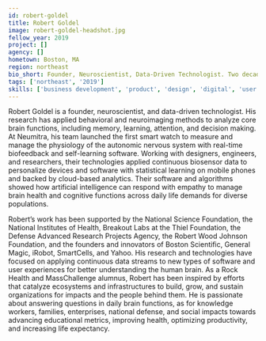 ```yaml
---
id: robert-goldel
title: Robert Goldel
image: robert-goldel-headshot.jpg
fellow_year: 2019
project: []
agency: []
hometown: Boston, MA
region: northeast
bio_short: Founder, Neuroscientist, Data-Driven Technologist. Two decades of working at the intersection of cognition, behavior, and the brain, solving for human health and performance concerns with industry, non-profit, and government partners across populations.
tags: ['northeast', '2019']
skills: ['business development', 'product', 'design', 'digital', 'user experience']
---
```


Robert Goldel is a founder, neuroscientist, and data-driven technologist. His research has applied behavioral and neuroimaging methods to analyze core brain functions, including memory, learning, attention, and decision making. At Neumitra, his team launched the first smart watch to measure and manage the physiology of the autonomic nervous system with real-time biofeedback and self-learning software. Working with designers, engineers, and researchers, their technologies applied continuous biosensor data to personalize devices and software with statistical learning on mobile phones and backed by cloud-based analytics. Their software and algorithms showed how artificial intelligence can respond with empathy to manage brain health and cognitive functions across daily life demands for diverse populations.

Robert’s work has been supported by the National Science Foundation, the National Institutes of Health, Breakout Labs at the Thiel Foundation, the Defense Advanced Research Projects Agency, the Robert Wood Johnson Foundation, and the founders and innovators of Boston Scientific, General Magic, iRobot, SmartCells, and Yahoo. His research and technologies have focused on applying continuous data streams to new types of software and user experiences for better understanding the human brain. As a Rock Health and MassChallenge alumnus, Robert has been inspired by efforts that catalyze ecosystems and infrastructures to build, grow, and sustain organizations for impacts and the people behind them. He is passionate about answering questions in daily brain functions, as for knowledge workers, families, enterprises, national defense, and social impacts towards advancing educational metrics, improving health, optimizing productivity, and increasing life expectancy.
